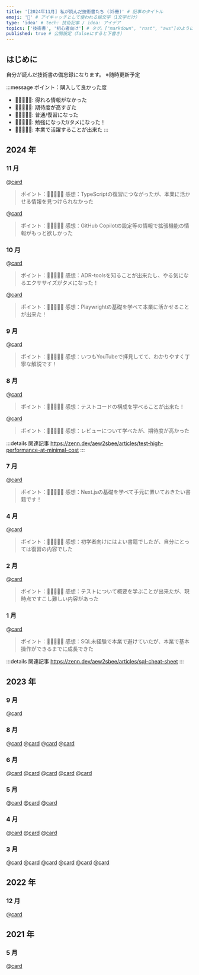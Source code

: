 ```yaml
---
title: '[2024年11月] 私が読んだ技術書たち (35冊)' # 記事のタイトル
emoji: '📖' # アイキャッチとして使われる絵文字（1文字だけ）
type: 'idea' # tech: 技術記事 / idea: アイデア
topics: ['技術書', '初心者向け'] # タグ。["markdown", "rust", "aws"]のように指定する
published: true # 公開設定（falseにすると下書き）
---
```


## はじめに

自分が読んだ技術書の備忘録になります。
※随時更新予定

:::message
ポイント：購入して良かった度
- 💛🤍🤍🤍🤍: 得れる情報がなかった
- 💛💛🤍🤍🤍: 期待度が高すぎた
- 💛💛💛🤍🤍: 普通/復習になった
- 💛💛💛💛🤍: 勉強になった!/タメになった！
- 💛💛💛💛💛: 本業で活躍することが出来た
:::

## 2024 年

### 11 月
@[card](https://gihyo.jp/magazine/SD/archive/2024/202405)
> ポイント：💛💛💛🤍🤍
> 感想：TypeScriptの復習につながったが、本業に活かせる情報を見つけられなかった


@[card](https://gihyo.jp/magazine/SD/archive/2024/202401)
> ポイント：💛💛🤍🤍🤍
> 感想：GitHub Copilotの設定等の情報で拡張機能の情報がもっと欲しかった


### 10 月
@[card](https://gihyo.jp/magazine/SD/archive/2024/202410)
> ポイント：💛💛💛💛🤍
> 感想：ADR-toolsを知ることが出来たし、やる気になるエクササイズがタメになった！

@[card](https://gihyo.jp/book/2024/978-4-297-14220-9)
> ポイント：💛💛💛💛💛
> 感想：Playwrightの基礎を学べて本業に活かせることが出来た！

### 9 月
@[card](https://gihyo.jp/book/2024/978-4-297-14285-8)
> ポイント：💛💛💛💛🤍
> 感想：いつもYouTubeで拝見してて、わかりやすく丁寧な解説です！


### 8 月

@[card](https://book.mynavi.jp/ec/products/detail/id=134252)
> ポイント：💛💛💛💛🤍
> 感想：テストコードの構成を学べることが出来た！

@[card](https://bookplus.nikkei.com/atcl/catalog/23/11/07/01094/)
> ポイント：💛💛💛💛🤍
> 感想：レビューについて学べたが、期待度が高かった


:::details 関連記事
https://zenn.dev/aew2sbee/articles/test-high-performance-at-minimal-cost
:::

### 7 月
@[card](https://gihyo.jp/book/2024/978-4-297-14061-8)
> ポイント：💛💛💛💛🤍
> 感想：Next.jsの基礎を学べて手元に置いておきたい書籍です！


### 4 月
@[card](https://gihyo.jp/book/2023/978-4-297-13871-4)
> ポイント：💛💛💛🤍🤍
> 感想：初学者向けにはよい書籍でしたが、自分にとっては復習の内容でした

### 2 月

@[card](https://www.shoeisha.co.jp/book/detail/9784798178189)
> ポイント：💛💛💛💛🤍
> 感想：テストについて概要を学ぶことが出来たが、現時点ですこし難しい内容があった


### 1 月

@[card](https://www.shoeisha.co.jp/book/detail/9784798179612)
> ポイント：💛💛💛💛💛
> 感想：SQL未経験で本業で避けていたが、本業で基本操作ができるまでに成長できた

:::details 関連記事
https://zenn.dev/aew2sbee/articles/sql-cheat-sheet
:::

## 2023 年
### 9 月

@[card](https://www.shoeisha.co.jp/book/detail/9784798167282)

### 8 月

@[card](https://bnn.co.jp/products/9784802512480)
@[card](https://www.oreilly.co.jp/books/9784873116860/)
@[card](https://book.impress.co.jp/books/1121101138)
@[card](https://gihyo.jp/book/2022/978-4-297-12916-3)

### 6 月

@[card](https://booth.pm/ja/items/3109503)
@[card](https://booth.pm/ja/items/1242542)
@[card](https://booth.pm/ja/items/1036317)
@[card](https://booth.pm/ja/items/825879)
@[card](https://www.shuwasystem.co.jp/book/9784798046143.html)

### 5 月

@[card](https://www.ohmsha.co.jp/book/9784274068560/)
@[card](https://www.oreilly.co.jp/books/9784873119045/)
@[card](https://www.hyuki.com/math/)

### 4 月

@[card](https://www.oreilly.co.jp/books/9784873119465/)
@[card](https://www.oreilly.co.jp/books/9784814400362/)
@[card](https://books.bunshun.jp/ud/book/num/9784163917689)

### 3 月

@[card](https://gihyo.jp/book/2017/978-4-7741-9087-7)
@[card](https://www.shoeisha.co.jp/book/detail/9784798171548)
@[card](https://www.shoeisha.co.jp/book/detail/9784798179421)
@[card](https://oukayuka.booth.pm/items/2367992)
@[card](https://oukayuka.booth.pm/items/2368019)
@[card](https://oukayuka.booth.pm/items/2368045)

## 2022 年
### 12 月

@[card](https://bookplus.nikkei.com/atcl/catalog/22/04/24/00110/)

## 2021 年

### 5 月

@[card](https://www.oreilly.co.jp/books/9784873115658/)

